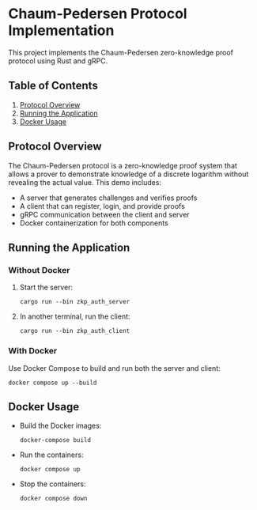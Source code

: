 # Chaum-Pedersen Protocol Implementation

This project implements the Chaum-Pedersen zero-knowledge proof protocol using Rust and gRPC. 

## Table of Contents

1. [Protocol Overview](#protocol-overview)
2. [Running the Application](#running-the-application)
3. [Docker Usage](#docker-usage)


## Protocol Overview

The Chaum-Pedersen protocol is a zero-knowledge proof system that allows a prover to demonstrate knowledge of a discrete logarithm without revealing the actual value. This demo includes:

- A server that generates challenges and verifies proofs
- A client that can register, login, and provide proofs
- gRPC communication between the client and server
- Docker containerization for both components


## Running the Application

### Without Docker

1. Start the server:
   ```
   cargo run --bin zkp_auth_server
   ```

2. In another terminal, run the client:
   ```
   cargo run --bin zkp_auth_client
   ```

### With Docker

Use Docker Compose to build and run both the server and client:

```
docker compose up --build
```

## Docker Usage

- Build the Docker images:
  ```
  docker-compose build
  ```

- Run the containers:
  ```
  docker compose up
  ```

- Stop the containers:
  ```
  docker compose down
  ```
